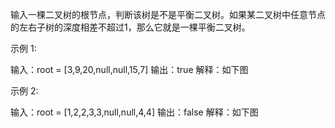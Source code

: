 输入一棵二叉树的根节点，判断该树是不是平衡二叉树。如果某二叉树中任意节点的左右子树的深度相差不超过1，那么它就是一棵平衡二叉树。

 

示例 1:

输入：root = [3,9,20,null,null,15,7]
输出：true 
解释：如下图


示例 2:

输入：root = [1,2,2,3,3,null,null,4,4]
输出：false
解释：如下图
